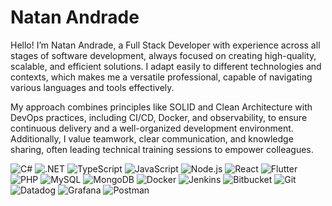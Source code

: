 <h1 align="left"> Natan Andrade </h1>
<p>Hello! I’m Natan Andrade, a Full Stack Developer with experience across all stages of software development, always focused on creating high-quality, scalable, and efficient solutions. I adapt easily to different technologies and contexts, which makes me a versatile professional, capable of navigating various languages and tools effectively.</p>
<p>
My approach combines principles like SOLID and Clean Architecture with DevOps practices, including CI/CD, Docker, and observability, to ensure continuous delivery and a well-organized development environment. Additionally, I value teamwork, clear communication, and knowledge sharing, often leading technical training sessions to empower colleagues.
</p>

![C#](https://img.shields.io/badge/C%23-%23239120.svg?style=for-the-badge&logo=c-sharp&logoColor=white) 
![.NET](https://img.shields.io/badge/.NET-%235C2D91.svg?style=for-the-badge&logo=dotnet&logoColor=white) 
![TypeScript](https://img.shields.io/badge/typescript-%23007ACC.svg?style=for-the-badge&logo=typescript&logoColor=white) 
![JavaScript](https://img.shields.io/badge/javascript-%23323330.svg?style=for-the-badge&logo=javascript&logoColor=%23F7DF1E) 
![Node.js](https://img.shields.io/badge/node.js-6DA55F?style=for-the-badge&logo=node.js&logoColor=white) 
![React](https://img.shields.io/badge/react-%2320232a.svg?style=for-the-badge&logo=react&logoColor=%2361DAFB) 
![Flutter](https://img.shields.io/badge/Flutter-%2302569B.svg?style=for-the-badge&logo=flutter&logoColor=white) 
![PHP](https://img.shields.io/badge/php-%23777BB4.svg?style=for-the-badge&logo=php&logoColor=white) 
![MySQL](https://img.shields.io/badge/MySQL-%2300f.svg?style=for-the-badge&logo=mysql&logoColor=white) 
![MongoDB](https://img.shields.io/badge/MongoDB-%2347A248.svg?style=for-the-badge&logo=mongodb&logoColor=white) 
![Docker](https://img.shields.io/badge/docker-%230db7ed.svg?style=for-the-badge&logo=docker&logoColor=white) 
![Jenkins](https://img.shields.io/badge/Jenkins-D24939?style=for-the-badge&logo=jenkins&logoColor=white) 
![Bitbucket](https://img.shields.io/badge/bitbucket-%230047B3.svg?style=for-the-badge&logo=bitbucket&logoColor=white) 
![Git](https://img.shields.io/badge/git-%23F05033.svg?style=for-the-badge&logo=git&logoColor=white) 
![Datadog](https://img.shields.io/badge/Datadog-632CA6?style=for-the-badge&logo=datadog&logoColor=white) 
![Grafana](https://img.shields.io/badge/Grafana-F46800?style=for-the-badge&logo=grafana&logoColor=white) 
![Postman](https://img.shields.io/badge/Postman-FF6C37?style=for-the-badge&logo=postman&logoColor=white)
